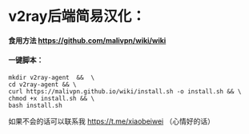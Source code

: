 # v2ray后端简易汉化：
#### 食用方法 https://github.com/malivpn/wiki/wiki

#### 一键脚本：
    mkdir v2ray-agent  &&  \
    cd v2ray-agent && \
    curl https://malivpn.github.io/wiki/install.sh -o install.sh && \
    chmod +x install.sh && \
    bash install.sh

如果不会的话可以联系我 https://t.me/xiaobeiwei （心情好的话）

